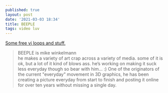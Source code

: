 ```yaml
---
published: true
layout: post
date: '2021-03-03 18:34'
title: BEEPLE
tags: video luv 
---
```

[Some free vj loops and stuff.](https://www.beeple-crap.com/vjloops)  

> BEEPLE is mike winkelmann  
> he makes a variety of art crap across a variety of media. some of it is ok, but a lot of it kind of blows ass. he’s working on making it suck less everyday though so bear with him... :)
> One of the originators of the current "everyday" movement in 3D graphics, he has been creating a picture everyday from start to finish and posting it online for over ten years without missing a single day.

